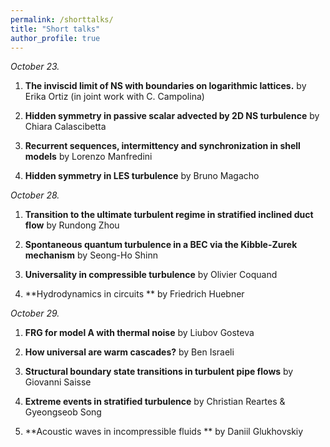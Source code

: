 ```yaml
---
permalink: /shorttalks/
title: "Short talks"
author_profile: true
---
```


*October 23.*

1. **The inviscid limit of NS with boundaries on logarithmic lattices.** by Erika Ortiz (in joint work with C. Campolina)

1. **Hidden symmetry in passive scalar advected by 2D NS turbulence** by Chiara Calascibetta

1. **Recurrent sequences, intermittency and synchronization in shell models** by Lorenzo Manfredini

1. **Hidden symmetry in LES turbulence** by Bruno Magacho

*October 28.*

1. **Transition to the ultimate turbulent regime in stratified inclined duct flow** by Rundong Zhou

1. **Spontaneous quantum turbulence in a BEC via the Kibble-Zurek mechanism** by Seong-Ho Shinn

1. **Universality in compressible turbulence** by Olivier Coquand

1. **Hydrodynamics in circuits ** by Friedrich Huebner

*October 29.*

1. **FRG for model A with thermal noise** by Liubov Gosteva

1. **How universal are warm cascades?** by Ben Israeli

1. **Structural boundary state transitions in turbulent pipe flows** by Giovanni Saisse

1. **Extreme events in stratified turbulence** by Christian Reartes & Gyeongseob Song

1. **Acoustic waves in incompressible fluids ** by Daniil Glukhovskiy	
